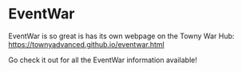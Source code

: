 # EventWar

EventWar is so great is has its own webpage on the Towny War Hub: https://townyadvanced.github.io/eventwar.html

Go check it out for all the EventWar information available!
